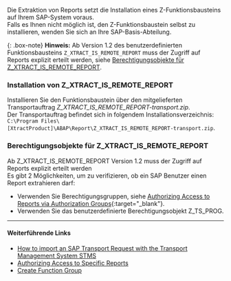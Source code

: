 Die Extraktion von Reports setzt die Installation eines Z-Funktionsbausteins auf Ihrem SAP-System voraus.<br>
Falls es Ihnen nicht möglich ist, den Z-Funktionsbaustein selbst zu installieren, wenden Sie sich an Ihre SAP-Basis-Abteilung. 

{: .box-note}
**Hinweis:** Ab Version 1.2 des benutzerdefinierten Funktionsbausteins `Z_XTRACT_IS_REMOTE_REPORT` muss der Zugriff auf Reports explizit erteilt werden, siehe [Berechtigungsobjekte für Z_XTRACT_IS_REMOTE_REPORT](#berechtigungsobjekte-für-z_xtract_is_remote_report).


### Installation von Z_XTRACT_IS_REMOTE_REPORT
Installieren Sie den Funktionsbaustein über den mitgelieferten Transportauftrag *Z_XTRACT_IS_REMOTE_REPORT-transport.zip*. <br> 
Der Transportauftrag befindet sich in folgendem Installationsverzeichnis: `C:\Program Files\[XtractProduct]\ABAP\Report\Z_XTRACT_IS_REMOTE_REPORT-transport.zip`.

### Berechtigungsobjekte für Z_XTRACT_IS_REMOTE_REPORT

Ab Z_XTRACT_IS_REMOTE_REPORT Version 1.2 muss der Zugriff auf Reports explizit erteilt werden<br>
Es gibt 2 Möglichkeiten, um zu verifizieren, ob ein SAP Benutzer einen Report extrahieren darf:
- Verwenden Sie Berechtigungsgruppen, siehe [Authorizing Access to Reports via Authorization Groups](https://kb.theobald-software.com/sap/authorizing-access-to-specific-reports){:target="_blank"}.
- Verwenden Sie das benutzerdefinierte Berechtigungsobjekt Z_TS_PROG. 

***********
#### Weiterführende Links
- [How to import an SAP Transport Request with the Transport Management System STMS](https://kb.theobald-software.com/sap/how-to-import-an-sap-transport-request-with-the-transport-management-system-stms)
- [Authorizing Access to Specific Reports](https://kb.theobald-software.com/sap/authorizing-access-to-specific-reports)
- [Create Function Group](https://help.sap.com/saphelp_ewm94/helpdata/de/d1/801ef5454211d189710000e8322d00/content.htm?no_cache=true)
